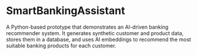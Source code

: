 # SmartBankingAssistant

A Python-based prototype that demonstrates an AI-driven banking recommender system. It generates synthetic customer and product data, stores them in a database, and uses AI embeddings to recommend the most suitable banking products for each customer.
